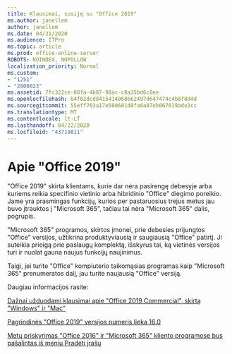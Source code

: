 ```yaml
---
title: Klausimai, susiję su "Office 2019"
ms.author: janellem
author: janellem
ms.date: 04/21/2020
ms.audience: ITPro
ms.topic: article
ms.prod: office-online-server
ROBOTS: NOINDEX, NOFOLLOW
localization_priority: Normal
ms.custom:
- "1251"
- "2000023"
ms.assetid: 7fc322ce-08fa-4b87-98ac-c8a35bd6c8ee
ms.openlocfilehash: b4f02dcd8415414068b62497d647474c4b8f8d4d
ms.sourcegitcommit: 55eff703a17e500681d8fa6a87eb067019ade3cc
ms.translationtype: MT
ms.contentlocale: lt-LT
ms.lasthandoff: 04/22/2020
ms.locfileid: "43719811"
---
```

# <a name="about-office-2019"></a>Apie "Office 2019"

"Office 2019" skirta klientams, kurie dar nėra pasirengę debesyje arba kuriems reikia specifinio vietinio arba hibridinio "Office" diegimo poreikio. Jame yra prasmingas funkcijų, kurios per pastaruosius trejus metus jau buvo įtrauktos į "Microsoft 365", tačiau tai nėra "Microsoft 365" dalis, pogrupis.
  
"Microsoft 365" programos, skirtos įmonei, prie debesies prijungtos "Office" versijos, užtikrina produktyviausią ir saugiausią "Office" patirtį. Ji suteikia prieigą prie paslaugų komplektą, išskyrus tai, ką vietinės versijos turi ir nuolat gauna naujus funkcijų naujinimus.
  
Taigi, jei turite "Office" kompiuterio taikomąsias programas kaip "Microsoft 365" prenumeratos dalį, jau turite naujausią "Office" versiją.
  
Daugiau informacijos rasite:
  
[Dažnai užduodami klausimai apie "Office 2019 Commercial", skirtą "Windows" ir "Mac"](https://support.microsoft.com/help/4133312)
  
[Pagrindinės "Office 2019" versijos numeris lieka 16.0](https://docs.microsoft.com/deployoffice/office2019/overview)
  
[Metų priskyrimas "Office 2016" ir "Microsoft 365" kliento programose bus pašalintas iš meniu Pradėti įrašų](https://support.office.com/article/8fe5e052-76d2-49de-af30-2e84ed3da907?wt.mc_id=Alchemy_ClientDIA)
  